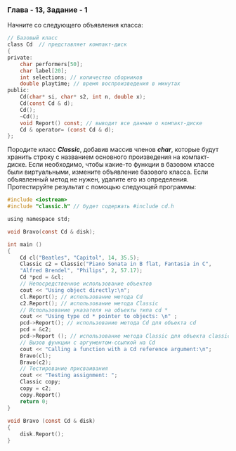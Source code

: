 ### Глава - 13, Задание - 1

Начните со следующего объявления класса:

```objectivec
// Базовый класс 
class Cd  // представляет компакт-диск 
{
private: 
	char performers[50]; 
	char label[20]; 
	int selections; // количество сборников 
	double playtime; // время воспроизведения в минутах 
public: 
	Cd(char* si, char* s2, int n, double x); 
	Cd(const Cd & d); 
	Cd(); 
	~Cd(); 
	void Report() const; // выводит все данные о компакт-диске 
	Cd & operator= (const Cd & d); 
};
```

Породите класс ***Classic***, добавив массив членов ***char***, которые будут хранить
строку с названием основного произведения на компакт-диске. Если
необходимо, чтобы какие-то функции в базовом классе были виртуальными, измените
объявление базового класса. Если объявленный метод не нужен, удалите его из
определения. Протестируйте результат с помощью следующей программы:

```objectivec
#include <iostream> 
#include "classic.h" // будет содержать #include cd.h 

using namespace std; 

void Bravo(const Cd & disk); 

int main () 
{ 
	Cd cl("Beatles", "Capitol", 14, 35.5); 
	Classic c2 = Classic("Piano Sonata in В flat, Fantasia in C", 
	"Alfred Brendel", "Philips", 2, 57.17); 
	Cd *pcd = &cl; 
	// Непосредственное использование объектов 
	cout << "Using object directly:\n"; 
	cl.Report(); // использование метода Cd 
	c2.Report(); // использование метода Classic 
	// Использование указателя на объекты типа cd * 
	cout << "Using type cd * pointer to objects: \n" ; 
	pcd->Report(); // использование метода Cd для объекта cd 
	pcd = &c2; 
	pcd->Report (); // использование метода Classic для объекта classic 
	// Вызов функции с аргументом-ссылкой на Cd 
	cout << "Calling a function with a Cd reference argument:\n"; 
	Bravo(cl); 
	Bravo(c2); 
	// Тестирование присваивания 
	cout << "Testing assignment: "; 
	Classic copy; 
	copy = c2; 
	copy.Report() 
	return 0; 
}
 
void Bravo (const Cd & disk) 
{ 
	disk.Report(); 
} 
```
